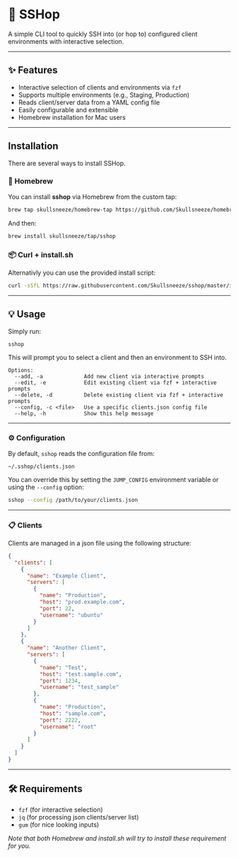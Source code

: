 # 🐇 SSHop

A simple CLI tool to quickly SSH into (or hop to) configured client environments with interactive selection.

---

## ✨ Features

- Interactive selection of clients and environments via `fzf`
- Supports multiple environments (e.g., Staging, Production)
- Reads client/server data from a YAML config file
- Easily configurable and extensible
- Homebrew installation for Mac users

---

## Installation

There are several ways to install SSHop.

### 🍎 Homebrew

You can install **sshop** via Homebrew from the custom tap:

```sh
brew tap skullsneeze/homebrew-tap https://github.com/Skullsneeze/homebrew-tools.git

```

And then:

```sh
brew install skullsneeze/tap/sshop
```

### 📦 Curl + install.sh

Alternativly you can use the provided install script:

```sh
curl -sSfL https://raw.githubusercontent.com/Skullsneeze/sshop/master/install.sh | bash
```

---

## 💡 Usage

Simply run:

```sh
sshop
```

This will prompt you to select a client and then an environment to SSH into.

```
Options:
  --add, -a             Add new client via interactive prompts
  --edit, -e            Edit existing client via fzf + interactive prompts
  --delete, -d          Delete existing client via fzf + interactive prompts
  --config, -c <file>   Use a specific clients.json config file
  --help, -h            Show this help message
```

---

### ⚙️ Configuration

By default, `sshop` reads the configuration file from:

```
~/.sshop/clients.json
```

You can override this by setting the `JUMP_CONFIG` environment variable or using the `--config` option:

```sh
sshop --config /path/to/your/clients.json
```

---

### 📋 Clients

Clients are managed in a json file using the following structure:

```json
{
  "clients": [
    {
      "name": "Example Client",
      "servers": [
        {
          "name": "Production",
          "host": "prod.example.com",
          "port": 22,
          "username": "ubuntu"
        }
      ]
    },
    {
      "name": "Another Client",
      "servers": [
        {
          "name": "Test",
          "host": "test.sample.com",
          "port": 1234,
          "username": "test_sample"
        },
        {
          "name": "Production",
          "host": "sample.com",
          "port": 2222,
          "username": "root"
        }
      ]
    }
  ]
}
```

---

## 🛠️ Requirements

- `fzf` (for interactive selection)
- `jq` (for processing json clients/server list)
- `gum` (for nice looking inputs)

_Note that both Homebrew and install.sh will try to install these requirement for you._
